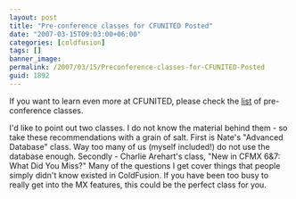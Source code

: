 ```yaml
---
layout: post
title: "Pre-conference classes for CFUNITED Posted"
date: "2007-03-15T09:03:00+06:00"
categories: [coldfusion]
tags: []
banner_image: 
permalink: /2007/03/15/Preconference-classes-for-CFUNITED-Posted
guid: 1892
---
```


If you want to learn even more at CFUNITED, please check the <a href="http://cfunited.com/blog/index.cfm/2007/3/14/CFUnited-Preconference-classes-posted">list</a> of pre-conference classes</a>. 

I'd like to point out two classes. I do not know the material behind them - so take these recommendations with a grain of salt. First is Nate's "Advanced Database" class. Way too many of us (myself included!) do not use the database enough. Secondly - Charlie Arehart's class, "New in CFMX 6&7: What Did You Miss?" Many of the questions I get cover things that people simply didn't know existed in ColdFusion. If you have been too busy to really get into the MX features, this could be the perfect class for you.